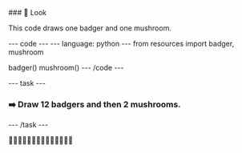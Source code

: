 
<div class="c-project-callout c-project-callout--tip">
### 👀 Look

This code draws one badger and one mushroom.

<div class="c-project-code">
--- code ---
---
language: python
---
from resources import badger, mushroom

badger()
mushroom()
--- /code ---

</div>

</div>

--- task ---
### ➡️ Draw 12 badgers and then 2 mushrooms.
--- /task ---

🦡🦡🦡🦡🦡🦡🦡🦡🦡🦡🦡🦡🍄🍄
